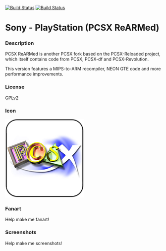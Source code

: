 [![Build Status](https://travis-ci.org/kodi-game/game.libretro.pcsx-rearmed.svg?branch=master)](https://travis-ci.org/kodi-game/game.libretro.pcsx-rearmed)
[![Build Status](https://ci.appveyor.com/api/projects/status/github/kodi-game/game.libretro.pcsx-rearmed?svg=true)](https://ci.appveyor.com/project/kodi-game/game-libretro-pcsx-rearmed)

# Sony - PlayStation (PCSX ReARMed)

### Description

PCSX ReARMed is another PCSX fork based on the PCSX-Reloaded project, which itself contains code from PCSX, PCSX-df and PCSX-Revolution.

This version features a MIPS-to-ARM recompiler, NEON GTE code and more performance improvements.

### License

GPLv2

### Icon

![Sony - PlayStation (PCSX ReARMed) icon](game.libretro.pcsx-rearmed/resources/icon.png)

### Fanart

Help make me fanart!

### Screenshots

Help make me screenshots!
